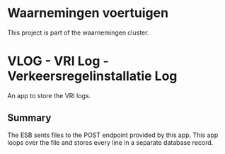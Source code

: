 # Waarnemingen voertuigen

This project is part of the waarnemingen cluster.

# VLOG - VRI Log - Verkeersregelinstallatie Log
An app to store the VRI logs.

## Summary
The ESB sents files to the POST endpoint provided by this app. This app loops over the file and stores every line 
in a separate database record. 
